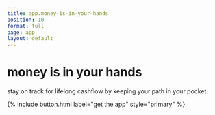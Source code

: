 ```yaml
---
title: app.money-is-in-your-hands
position: 10
format: full
page: app
layout: default
---
```


# money is in your hands
stay on track for lifelong cashflow by keeping your path in your pocket.

{% include button.html label="get the app" style="primary" %}